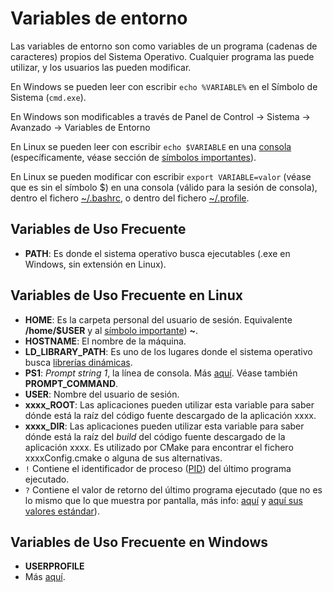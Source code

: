 # Variables de entorno

Las variables de entorno son como variables de un programa (cadenas de caracteres) propios del Sistema Operativo. Cualquier programa las puede utilizar, y los usuarios las pueden modificar.

En Windows se pueden leer con escribir `echo %VARIABLE%` en el Símbolo de Sistema (`cmd.exe`).

En Windows son modificables a través de Panel de Control -\> Sistema -\> Avanzado -\> Variables de Entorno

En Linux se pueden leer con escribir `echo $VARIABLE` en una [consola](linux/bash.md) (específicamente, véase sección de [símbolos importantes](linux/bash.md#símbolos-importantes)).

En Linux se pueden modificar con escribir `export VARIABLE=valor` (véase que es sin el símbolo $) en una consola (válido para la sesión de consola), dentro el fichero [~/.bashrc](linux/configuration-files.md#bashrc), o dentro del fichero [~/.profile](linux/configuration-files.md#profile).

## Variables de Uso Frecuente

- **PATH**: Es donde el sistema operativo busca ejecutables (.exe en Windows, sin extensión en Linux).

## Variables de Uso Frecuente en Linux

- **HOME**: Es la carpeta personal del usuario de sesión. Equivalente **/home/$USER** y al [símbolo importante](linux/bash.md#símbolos-importantes)) **~**.
- **HOSTNAME**: El nombre de la máquina.
- **LD\_LIBRARY\_PATH**: Es uno de los lugares donde el sistema operativo busca [librerías dinámicas](programming/libs.md).
- **PS1**: *Prompt string 1*, la línea de consola. Más [aquí](https://www.linuxnix.com/linuxunix-shell-ps1-prompt-explained-in-detail/). Véase también **PROMPT_COMMAND**.
- **USER**: Nombre del usuario de sesión.
- **xxxx\_ROOT**: Las aplicaciones pueden utilizar esta variable para saber dónde está la raíz del código fuente descargado de la aplicación xxxx.
- **xxxx\_DIR**: Las aplicaciones pueden utilizar esta variable para saber dónde está la raíz del *build* del código fuente descargado de la aplicación xxxx. Es utilizado por CMake para encontrar el fichero xxxxConfig.cmake o alguna de sus alternativas.
- `!` Contiene el identificador de proceso ([PID](https://en.wikipedia.org/wiki/Process_identifier)) del último programa ejecutado.
- `?` Contiene el valor de retorno del último programa ejecutado (que no es lo mismo que lo que muestra por pantalla, más info: [aquí](http://tldp.org/LDP/abs/html/exit-status.html) y [aquí sus valores estándar](http://tldp.org/LDP/abs/html/exitcodes.html)).

## Variables de Uso Frecuente en Windows

- **USERPROFILE**
- Más [aquí](http://technet.microsoft.com/en-us/library/cc749104(v=ws.10).aspx).
